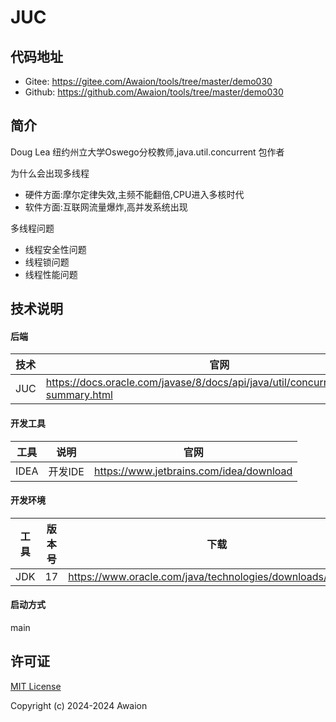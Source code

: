 # JUC

## 代码地址

- Gitee: https://gitee.com/Awaion/tools/tree/master/demo030
- Github: https://github.com/Awaion/tools/tree/master/demo030

## 简介

Doug Lea 纽约州立大学Oswego分校教师,java.util.concurrent 包作者

为什么会出现多线程
- 硬件方面:摩尔定律失效,主频不能翻倍,CPU进入多核时代
- 软件方面:互联网流量爆炸,高并发系统出现

多线程问题
- 线程安全性问题
- 线程锁问题
- 线程性能问题

## 技术说明

#### 后端

| 技术   | 官网                                           |
|------| ---------------------------------------------- |
| JUC  |https://docs.oracle.com/javase/8/docs/api/java/util/concurrent/package-summary.html|

#### 开发工具

| 工具          | 说明                | 官网                                            |
| ------------- | ------------------- | ----------------------------------------------- |
| IDEA          | 开发IDE             | https://www.jetbrains.com/idea/download         |

#### 开发环境

| 工具     | 版本号  | 下载                                                                                 |
|--------| ------ | ------------------------------------------------------------                         |
| JDK  | 17  | https://www.oracle.com/java/technologies/downloads/#java17 |

#### 启动方式

main

## 许可证

[MIT License](https://opensource.org/license/mit)

Copyright (c) 2024-2024 Awaion

